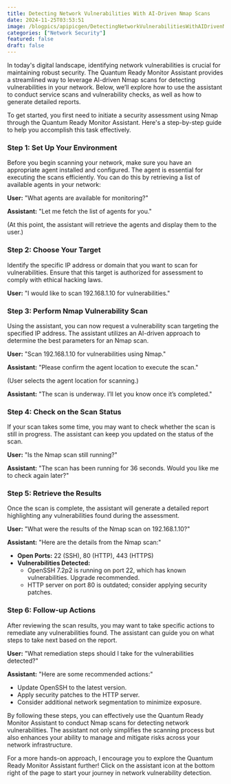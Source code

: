 ```yaml
---
title: Detecting Network Vulnerabilities With AI-Driven Nmap Scans
date: 2024-11-25T03:53:51
image: /blogpics/apipicgen/DetectingNetworkVulnerabilitiesWithAIDrivenNmapScans-XO5399XEH9.jpg
categories: ["Network Security"]
featured: false
draft: false
---
```

In today's digital landscape, identifying network vulnerabilities is crucial for maintaining robust security. The Quantum Ready Monitor Assistant provides a streamlined way to leverage AI-driven Nmap scans for detecting vulnerabilities in your network. Below, we’ll explore how to use the assistant to conduct service scans and vulnerability checks, as well as how to generate detailed reports.

To get started, you first need to initiate a security assessment using Nmap through the Quantum Ready Monitor Assistant. Here's a step-by-step guide to help you accomplish this task effectively.

### Step 1: Set Up Your Environment

Before you begin scanning your network, make sure you have an appropriate agent installed and configured. The agent is essential for executing the scans efficiently. You can do this by retrieving a list of available agents in your network:

**User:** "What agents are available for monitoring?"

**Assistant:** "Let me fetch the list of agents for you."

(At this point, the assistant will retrieve the agents and display them to the user.)

### Step 2: Choose Your Target

Identify the specific IP address or domain that you want to scan for vulnerabilities. Ensure that this target is authorized for assessment to comply with ethical hacking laws.

**User:** "I would like to scan 192.168.1.10 for vulnerabilities."

### Step 3: Perform Nmap Vulnerability Scan

Using the assistant, you can now request a vulnerability scan targeting the specified IP address. The assistant utilizes an AI-driven approach to determine the best parameters for an Nmap scan.

**User:** "Scan 192.168.1.10 for vulnerabilities using Nmap."

**Assistant:** "Please confirm the agent location to execute the scan."

(User selects the agent location for scanning.)

**Assistant:** "The scan is underway. I’ll let you know once it’s completed."

### Step 4: Check on the Scan Status

If your scan takes some time, you may want to check whether the scan is still in progress. The assistant can keep you updated on the status of the scan.

**User:** "Is the Nmap scan still running?"

**Assistant:** "The scan has been running for 36 seconds. Would you like me to check again later?"

### Step 5: Retrieve the Results

Once the scan is complete, the assistant will generate a detailed report highlighting any vulnerabilities found during the assessment.

**User:** "What were the results of the Nmap scan on 192.168.1.10?"

**Assistant:** "Here are the details from the Nmap scan:"
- **Open Ports:** 22 (SSH), 80 (HTTP), 443 (HTTPS)
- **Vulnerabilities Detected:** 
  - OpenSSH 7.2p2 is running on port 22, which has known vulnerabilities. Upgrade recommended.
  - HTTP server on port 80 is outdated; consider applying security patches.

### Step 6: Follow-up Actions

After reviewing the scan results, you may want to take specific actions to remediate any vulnerabilities found. The assistant can guide you on what steps to take next based on the report.

**User:** "What remediation steps should I take for the vulnerabilities detected?"

**Assistant:** "Here are some recommended actions:"
- Update OpenSSH to the latest version.
- Apply security patches to the HTTP server.
- Consider additional network segmentation to minimize exposure.

By following these steps, you can effectively use the Quantum Ready Monitor Assistant to conduct Nmap scans for detecting network vulnerabilities. The assistant not only simplifies the scanning process but also enhances your ability to manage and mitigate risks across your network infrastructure.

For a more hands-on approach, I encourage you to explore the Quantum Ready Monitor Assistant further! Click on the assistant icon at the bottom right of the page to start your journey in network vulnerability detection.